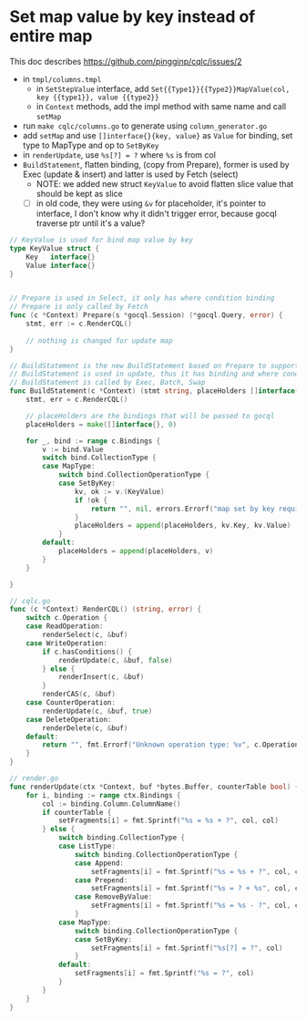 # Set map value by key instead of entire map

This doc describes https://github.com/pingginp/cqlc/issues/2

- in `tmpl/columns.tmpl` 
  - in `SetStepValue` interface, add `Set{{Type1}}{{Type2}}MapValue(col, key {{type1}}, value {{type2}}` 
  - in `Context` methods, add the impl method with same name and call `setMap`
- run `make cqlc/columns.go` to generate using `column_generator.go`
- add `setMap` and use `[]interface{}{key, value}` as `Value` for binding, set type to MapType and op to `SetByKey`
- in `renderUpdate`, use `%s[?] = ?` where `%s` is from col
- `BuildStatement`, flatten binding, (copy from Prepare), former is used by Exec (update & insert) and latter is used by Fetch (select)
  - NOTE: we added new struct `KeyValue` to avoid flatten slice value that should be kept as slice
  - [ ] in old code, they were using `&v` for placeholder, it's pointer to interface, I don't know why it didn't trigger error, because gocql traverse ptr until it's a value?

````go
// KeyValue is used for bind map value by key
type KeyValue struct {
	Key   interface{}
	Value interface{}
}


// Prepare is used in Select, it only has where condition binding
// Prepare is only called by Fetch
func (c *Context) Prepare(s *gocql.Session) (*gocql.Query, error) {
	stmt, err := c.RenderCQL()
	
	// nothing is changed for update map
}

// BuildStatement is the new BuildStatement based on Prepare to support set map value by key
// BuildStatement is used in update, thus it has binding and where condition binding
// BuildStatement is called by Exec, Batch, Swap
func BuildStatement(c *Context) (stmt string, placeHolders []interface{}, err error) {
	stmt, err = c.RenderCQL()

	// placeHolders are the bindings that will be passed to gocql
	placeHolders = make([]interface{}, 0)

	for _, bind := range c.Bindings {
		v := bind.Value
		switch bind.CollectionType {
		case MapType:
			switch bind.CollectionOperationType {
			case SetByKey:
				kv, ok := v.(KeyValue)
				if !ok {
					return "", nil, errors.Errorf("map set by key requires KeyValue binding on column %s", bind.Column.ColumnName())
				}
				placeHolders = append(placeHolders, kv.Key, kv.Value)
			}
		default:
			placeHolders = append(placeHolders, v)
		}
	}

}

// cqlc.go
func (c *Context) RenderCQL() (string, error) {
	switch c.Operation {
	case ReadOperation:
		renderSelect(c, &buf)
	case WriteOperation:
		if c.hasConditions() {
			renderUpdate(c, &buf, false)
		} else {
			renderInsert(c, &buf)
		}
		renderCAS(c, &buf)
	case CounterOperation:
		renderUpdate(c, &buf, true)
	case DeleteOperation:
		renderDelete(c, &buf)
	default:
		return "", fmt.Errorf("Unknown operation type: %v", c.Operation)
	}
}

// render.go
func renderUpdate(ctx *Context, buf *bytes.Buffer, counterTable bool) {
	for i, binding := range ctx.Bindings {
		col := binding.Column.ColumnName()
		if counterTable {
			setFragments[i] = fmt.Sprintf("%s = %s + ?", col, col)
		} else {
			switch binding.CollectionType {
			case ListType:
				switch binding.CollectionOperationType {
				case Append:
					setFragments[i] = fmt.Sprintf("%s = %s + ?", col, col)
				case Prepend:
					setFragments[i] = fmt.Sprintf("%s = ? + %s", col, col)
				case RemoveByValue:
					setFragments[i] = fmt.Sprintf("%s = %s - ?", col, col)
				}
			case MapType:
				switch binding.CollectionOperationType {
				case SetByKey:
					setFragments[i] = fmt.Sprintf("%s[?] = ?", col)
				}
			default:
				setFragments[i] = fmt.Sprintf("%s = ?", col)
			}
		}
	}
}
````